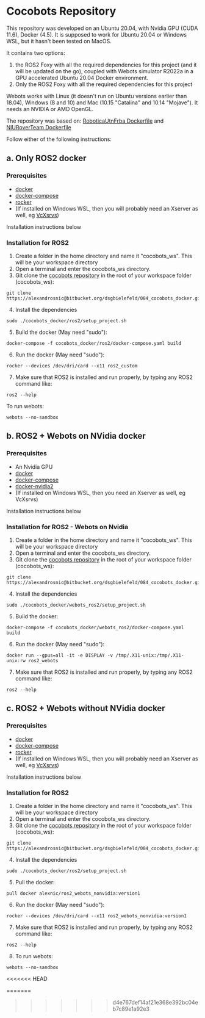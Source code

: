 # Cocobots Repository

This repository was developed on an Ubuntu 20.04, with Nvidia GPU (CUDA 11.6), Docker (4.5). It is supposed to work for Ubuntu 20.04 or Windows WSL, but it hasn't been tested on MacOS.

It contains two options:
1. the ROS2 Foxy with all the required dependencies for this project (and it will be updated on the go), coupled with Webots simulator R2022a in a GPU accelerated Ubuntu 20.04 Docker environment. 
2. Only the ROS2 Foxy with all the required dependencies for this project

Webots works with Linux (it  doesn't run on Ubuntu versions earlier than 18.04), Windows (8 and 10) and Mac (10.15 "Catalina" and 10.14 "Mojave"). It needs an NVIDIA or AMD OpenGL.

The repository was based on:
[RoboticaUtnFrba Dockerfile](https://github.com/RoboticaUtnFrba/create2_docker) and
[NIURoverTeam Dockerfile](https://github.com/NIURoverTeam/Dockerfiles/tree/master/webots_ros2_foxy)

Follow either of the following instructions:

## a. Only ROS2 docker

### Prerequisites

* [docker](https://docs.docker.com/engine/install/ubuntu/)
* [docker-compose](https://docs.docker.com/compose/install/)
* [rocker](https://github.com/osrf/rocker)
* (If installed on Windows WSL, then you will probably need an Xserver as well, eg [VcXsrvs](https://sourceforge.net/projects/vcxsrv/))

Installation instructions below

### Installation for ROS2

1. Create a folder in the home directory and name it "cocobots_ws". This will be your workspace directory
2. Open a terminal and enter the cocobots_ws directory.
3. Git clone the [cocobots repository](https://github.com/alexandrosnic/cocobots_docker) in the root of your workspace folder (cocobots_ws):
```
git clone https://alexandrosnic@bitbucket.org/dsgbielefeld/084_cocobots_docker.git
```
4. Install the dependencies
```
sudo ./cocobots_docker/ros2/setup_project.sh
```
5. Build the docker (May need "sudo"):
```
docker-compose -f cocobots_docker/ros2/docker-compose.yaml build
```
6. Run the docker (May need "sudo"):
```
rocker --devices /dev/dri/card --x11 ros2_custom
```
7. Make sure that ROS2 is installed and run properly, by typing any ROS2 command like:
```
ros2 --help
```
To run webots:
```
webots --no-sandbox
```

## b. ROS2 + Webots on NVidia docker

### Prerequisites

* An Nvidia GPU
* [docker](https://docs.docker.com/engine/install/ubuntu/)
* [docker-compose](https://docs.docker.com/compose/install/)
* [docker-nvidia2](https://docs.nvidia.com/datacenter/cloud-native/container-toolkit/install-guide.html) 
* (If installed on Windows WSL, then you need an Xserver as well, eg VcXsrvs)

Installation instructions below

### Installation for ROS2 - Webots on Nvidia

1. Create a folder in the home directory and name it "cocobots_ws". This will be your workspace directory
2. Open a terminal and enter the cocobots_ws directory.
3. Git clone the [cocobots repository](https://github.com/alexandrosnic/cocobots_docker) in the root of your workspace folder (cocobots_ws):
```
git clone https://alexandrosnic@bitbucket.org/dsgbielefeld/084_cocobots_docker.git
```
4. Install the dependencies
```
sudo ./cocobots_docker/webots_ros2/setup_project.sh
```
5. Build the docker:
```
docker-compose -f cocobots_docker/webots_ros2/docker-compose.yaml build
```
6. Run the docker (May need "sudo"):
```
docker run --gpus=all -it -e DISPLAY -v /tmp/.X11-unix:/tmp/.X11-unix:rw ros2_webots
```
7. Make sure that ROS2 is installed and run properly, by typing any ROS2 command like:
```
ros2 --help
```

## c. ROS2 + Webots without NVidia docker

### Prerequisites

* [docker](https://docs.docker.com/engine/install/ubuntu/)
* [docker-compose](https://docs.docker.com/compose/install/)
* [rocker](https://github.com/osrf/rocker)
* (If installed on Windows WSL, then you will probably need an Xserver as well, eg [VcXsrvs](https://sourceforge.net/projects/vcxsrv/))

Installation instructions below

### Installation for ROS2

1. Create a folder in the home directory and name it "cocobots_ws". This will be your workspace directory
2. Open a terminal and enter the cocobots_ws directory.
3. Git clone the [cocobots repository](https://github.com/alexandrosnic/cocobots_docker) in the root of your workspace folder (cocobots_ws):
```
git clone https://alexandrosnic@bitbucket.org/dsgbielefeld/084_cocobots_docker.git
```
4. Install the dependencies
```
sudo ./cocobots_docker/ros2/setup_project.sh
```
5. Pull the docker:
```
pull docker alexnic/ros2_webots_nonvidia:version1
```
6. Run the docker (May need "sudo"):
```
rocker --devices /dev/dri/card --x11 ros2_webots_nonvidia:version1
```
7. Make sure that ROS2 is installed and run properly, by typing any ROS2 command like:
```
ros2 --help
```
8. To run webots:
```
webots --no-sandbox
```
<<<<<<< HEAD

<!-- TODO

Run Dockerfile2 -->
=======
>>>>>>> d4e767def14af21e368e392bc04eb7c89e1a92e3
